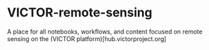 # VICTOR-remote-sensing

A place for all notebooks, workflows, and content focused on remote sensing on the (VICTOR platform)[hub.victorproject.org] 
